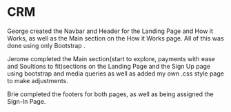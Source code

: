 # CRM
George created the Navbar and Header for the Landing Page and How it Works, as well as the Main section on the How it Works page. All of this was done using only Bootstrap .


Jerome completed the Main section(start to explore, payments with ease and Soultions to fit)sections on the Landing Page and the Sign Up page using bootstrap and media queries as well as added my own .css style page to make adjustments.  


Brie completed the footers for both pages, as well as being assigned the Sign-In Page.
